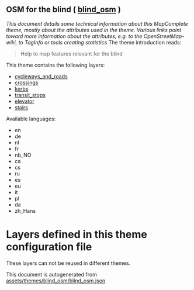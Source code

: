 [//]: # (WARNING: this file is automatically generated. Please find the sources at the bottom and edit those sources)

## OSM for the blind ( [blind_osm](https://mapcomplete.org/blind_osm) )
_This document details some technical information about this MapComplete theme, mostly about the attributes used in the theme. Various links point toward more information about the attributes, e.g. to the OpenStreetMap-wiki, to TagInfo or tools creating statistics_
The theme introduction reads:

> Help to map features relevant for the blind

This theme contains the following layers:


 - [cycleways_and_roads](../Layers/cycleways_and_roads.md)
 - [crossings](../Layers/crossings.md)
 - [kerbs](../Layers/kerbs.md)
 - [transit_stops](../Layers/transit_stops.md)
 - [elevator](../Layers/elevator.md)
 - [stairs](../Layers/stairs.md)


Available languages:


 - en
 - de
 - nl
 - fr
 - nb_NO
 - ca
 - cs
 - ru
 - es
 - eu
 - it
 - pl
 - da
 - zh_Hans


# Layers defined in this theme configuration file
These layers can not be reused in different themes.


This document is autogenerated from [assets/themes/blind_osm/blind_osm.json](https://github.com/pietervdvn/MapComplete/blob/develop/assets/themes/blind_osm/blind_osm.json)
